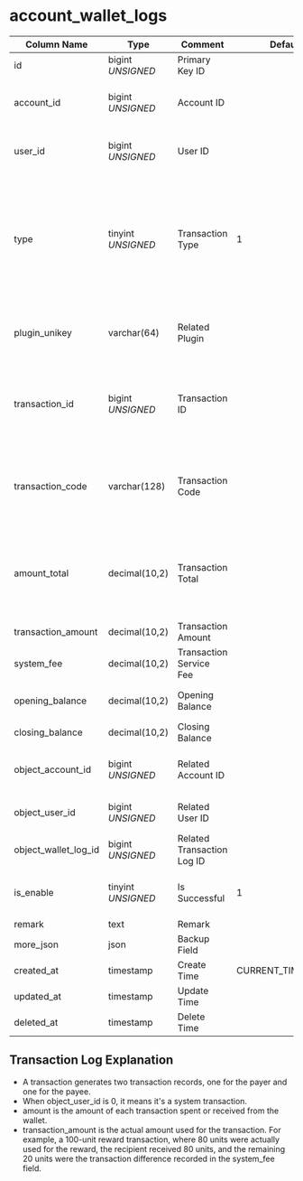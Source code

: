 # account_wallet_logs

| Column Name | Type | Comment | Default | Null | Remark |
| --- | --- | --- | --- | --- | --- |
| id | bigint *UNSIGNED* | Primary Key ID |  | NO | Auto Increment |
| account_id | bigint *UNSIGNED* | Account ID |  | NO | The account this transaction record belongs to, Related field [accounts->id](accounts.md) |
| user_id | bigint *UNSIGNED* | User ID |  | YES | The user this transaction record belongs to, Related field [users->id](../users/users.md) |
| type | tinyint *UNSIGNED* | Transaction Type | 1 | NO | 1.Income (Recharge) / 2.Income (Unfreeze) / 3.Income (Transaction) <br> 4.Expense (Withdrawal) / 5.Expense (Freeze) / 6.Expense (Transaction) |
| plugin_unikey | varchar(64) | Related Plugin |  | NO | Related field [plugins->unikey](../plugins/plugins.md)<br>Which plugin triggered the transaction |
| transaction_id | bigint *UNSIGNED* | Transaction ID |  | YES | Plugin record value, if the plugin has separate data, this ID can be used to query the content recorded in the plugin |
| transaction_code | varchar(128) | Transaction Code |  | YES | Plugin record value, if the plugin has separate data, this Code can be used to query the content recorded in the plugin |
| amount_total | decimal(10,2) | Transaction Total |  | NO | The sum of transaction amount and service fee, actual transaction amount from the wallet<br>`transaction_amount` + `system_fee` |
| transaction_amount | decimal(10,2) | Transaction Amount |  | NO |  |
| system_fee | decimal(10,2) | Transaction Service Fee |  | NO |  |
| opening_balance | decimal(10,2) | Opening Balance |  | NO | Wallet balance before the transaction |
| closing_balance | decimal(10,2) | Closing Balance |  | NO | Wallet balance after the transaction |
| object_account_id | bigint *UNSIGNED* | Related Account ID |  | YES | Related field [accounts->id](accounts.md), this transaction is from whom |
| object_user_id | bigint *UNSIGNED* | Related User ID |  | YES | Related field [users->id](../users/users.md), this transaction is from whom |
| object_wallet_log_id | bigint *UNSIGNED* | Related Transaction Log ID |  | YES | Related field account_wallet_logs->id |
| is_enable | tinyint *UNSIGNED* | Is Successful | 1 | NO | 0.Transaction Failed / 1.Transaction Successful |
| remark | text | Remark |  | YES |  |
| more_json | json | Backup Field |  | YES |  |
| created_at | timestamp | Create Time | CURRENT_TIMESTAMP | NO |  |
| updated_at | timestamp | Update Time |  | YES |  |
| deleted_at | timestamp | Delete Time |  | YES |  |

## Transaction Log Explanation

- A transaction generates two transaction records, one for the payer and one for the payee.
- When object_user_id is 0, it means it's a system transaction.
- amount is the amount of each transaction spent or received from the wallet.
- transaction_amount is the actual amount used for the transaction. For example, a 100-unit reward transaction, where 80 units were actually used for the reward, the recipient received 80 units, and the remaining 20 units were the transaction difference recorded in the system_fee field.
